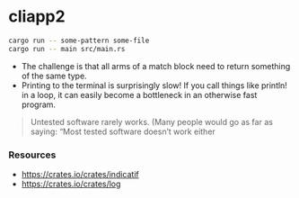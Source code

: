 # cliapp2

```sh
cargo run -- some-pattern some-file
cargo run -- main src/main.rs
```

*  The challenge is that all arms of a match block need to return something of the same type.
*  Printing to the terminal is surprisingly slow! If you call things like println! in a loop, it can easily become a bottleneck in an otherwise fast program.

> Untested software rarely works. (Many people would go as far as saying: “Most tested software doesn’t work either


### Resources

* https://crates.io/crates/indicatif
* https://crates.io/crates/log